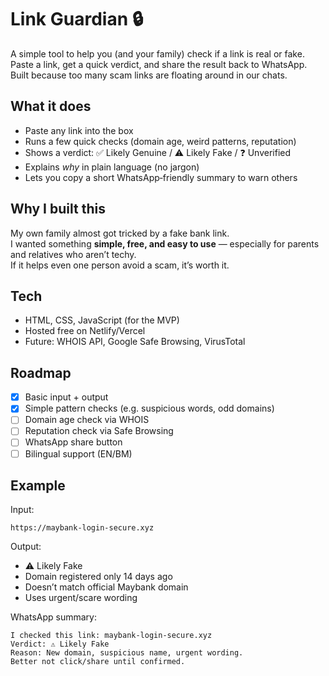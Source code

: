 
# Link Guardian 🔒
A simple tool to help you (and your family) check if a link is real or fake.  
Paste a link, get a quick verdict, and share the result back to WhatsApp.  
Built because too many scam links are floating around in our chats.

## What it does
- Paste any link into the box  
- Runs a few quick checks (domain age, weird patterns, reputation)  
- Shows a verdict: ✅ Likely Genuine / ⚠️ Likely Fake / ❓ Unverified  
- Explains *why* in plain language (no jargon)  
- Lets you copy a short WhatsApp‑friendly summary to warn others  

## Why I built this
My own family almost got tricked by a fake bank link.  
I wanted something **simple, free, and easy to use** — especially for parents and relatives who aren’t techy.  
If it helps even one person avoid a scam, it’s worth it.

## Tech
- HTML, CSS, JavaScript (for the MVP)  
- Hosted free on Netlify/Vercel  
- Future: WHOIS API, Google Safe Browsing, VirusTotal  

## Roadmap
- [x] Basic input + output  
- [x] Simple pattern checks (e.g. suspicious words, odd domains)  
- [ ] Domain age check via WHOIS  
- [ ] Reputation check via Safe Browsing  
- [ ] WhatsApp share button  
- [ ] Bilingual support (EN/BM)  

## Example
Input:  
```
https://maybank-login-secure.xyz
```

Output:  
- ⚠️ Likely Fake  
- Domain registered only 14 days ago  
- Doesn’t match official Maybank domain  
- Uses urgent/scare wording  

WhatsApp summary:  
```
I checked this link: maybank-login-secure.xyz
Verdict: ⚠️ Likely Fake
Reason: New domain, suspicious name, urgent wording.
Better not click/share until confirmed.


